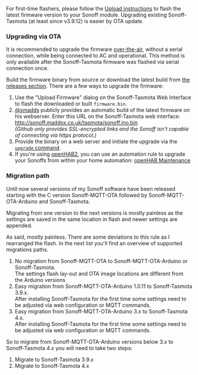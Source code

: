 For first-time flashers, please follow the [Upload instructions](https://github.com/arendst/Sonoff-Tasmota/wiki/Upload) to flash the latest firmware version to your Sonoff module. Upgrading existing Sonoff-Tasmota (at least since v3.9.12) is easier by OTA update.

### Upgrading via OTA

It is recommended to upgrade the firmware [over-the-air](https://en.wikipedia.org/wiki/Over-the-air_programming), without a serial connection, while being connected to AC and operational.
This method is only available after the Sonoff-Tasmota firmware was flashed via serial connection once.

Build the firmware binary from source or download the latest build from [the releases section](https://github.com/arendst/Sonoff-Tasmota/releases). There are a few ways to upgrade the firmware:

1. Use the "Upload Firmware" dialog on the Sonoff-Tasmota Web Interface to flash the downloaded or built `firmware.bin`.
2. [@smadds](https://github.com/arendst/Sonoff-Tasmota/issues/19) publicly provides an automatic build of the latest firmware on his webserver. Enter this URL on the Sonoff-Tasmota web interface: http://sonoff.maddox.co.uk/tasmota/sonoff.ino.bin <br>*(Github only provides SSL-encrypted links and the Sonoff isn't capable of connecting via https protocol.)*
3. Provide the binary on a web server and initiate the upgrade via the [`upgrade` command](https://github.com/arendst/Sonoff-Tasmota/wiki/Commands#management).
4. If you're using [openHAB2](http://www.openhab.org/), you can use an automation rule to upgrade your Sonoffs from within your home automation: [openHAB Maintenance](https://github.com/arendst/Sonoff-Tasmota/wiki/openHAB#maintenance-actions)

### Migration path

Until now several versions of my Sonoff software have been released starting with the C version Sonoff-MQTT-OTA followed by Sonoff-MQTT-OTA-Arduino and Sonoff-Tasmota.

Migrating from one version to the next versions is mostly painless as the settings are saved in the same location in flash and newer settings are appended.

As said, mostly painless. There are some deviations to this rule as I rearranged the flash. In the next list you'll find an overview of supported migrations paths.

1. No migration from Sonoff-MQTT-OTA to Sonoff-MQTT-OTA-Arduino or Sonoff-Tasmota.<br/>The settings flash lay-out and OTA image locations are different from the Arduino versions
2. Easy migration from Sonoff-MQTT-OTA-Arduino 1.0.11 to Sonoff-Tasmota 3.9.x.<br/>After installing Sonoff-Tasmota for the first time some settings need to be adjusted via web configuration or MQTT commands.
3. Easy migration from Sonoff-MQTT-OTA-Arduino 3.x to Sonoff-Tasmota 4.x.<br/>After installing Sonoff-Tasmota for the first time some settings need to be adjusted via web configuration or MQTT commands.

So to migrate from Sonoff-MQTT-OTA-Arduino versions below 3.x to Sonoff-Tasmota 4.x you will need to take two steps:

1. Migrate to Sonoff-Tasmota 3.9.x
2. Migrate to Sonoff-Tasmota 4.x